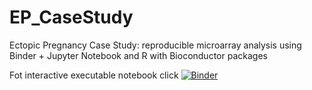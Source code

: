 # EP_CaseStudy
Ectopic Pregnancy Case Study: reproducible microarray analysis using Binder + Jupyter Notebook and R with Bioconductor packages

Fot interactive executable notebook click [![Binder](http://mybinder.org/badge.svg)](http://beta.mybinder.org/v2/gh/ReemUW/EP_CaseStudy/master)
